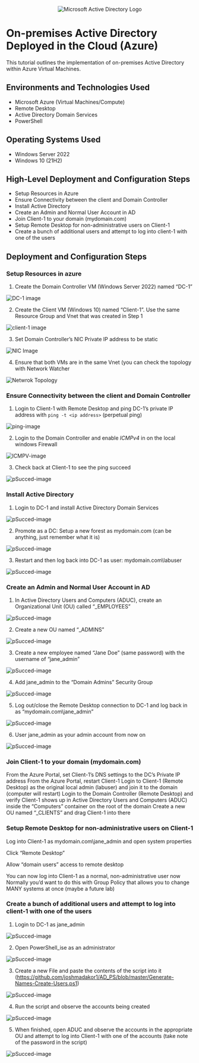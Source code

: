 <p align="center">
<img src="https://i.imgur.com/pU5A58S.png" alt="Microsoft Active Directory Logo"/>
</p>

<h1>On-premises Active Directory Deployed in the Cloud (Azure)</h1>
This tutorial outlines the implementation of on-premises Active Directory within Azure Virtual Machines.<br />


<h2>Environments and Technologies Used</h2>

- Microsoft Azure (Virtual Machines/Compute)
- Remote Desktop
- Active Directory Domain Services
- PowerShell

<h2>Operating Systems Used </h2>

- Windows Server 2022
- Windows 10 (21H2)

<h2>High-Level Deployment and Configuration Steps</h2>

- Setup Resources in Azure
- Ensure Connectivity between the client and Domain Controller
- Install Active Directory
- Create an Admin and Normal User Account in AD
- Join Client-1 to your domain (mydomain.com)
- Setup Remote Desktop for non-administrative users on Client-1
- Create a bunch of additional users and attempt to log into client-1 with one of the users

<h2>Deployment and Configuration Steps</h2>

### Setup Resources in azure

1. Create the Domain Controller VM (Windows Server 2022) named “DC-1”

![DC-1 image](assets/DC-1.png)

2. Create the Client VM (Windows 10) named “Client-1”. Use the same Resource Group and Vnet that was created in Step 1

![client-1 image](assets/Client-1.png)

3. Set Domain Controller’s NIC Private IP address to be static

![NIC Image]()

4. Ensure that both VMs are in the same Vnet (you can check the topology with Network Watcher

![Netwrok Topology](assets/Network.png)

### Ensure Connectivity between the client and Domain Controller

1. Login to Client-1 with Remote Desktop and ping DC-1’s private IP address with ``` ping -t <ip address> ``` (perpetual ping)

![ping-image](assets/Network.png)

2. Login to the Domain Controller and enable *ICMPv4* in on the local windows Firewall

![ICMPV-image](assets/icmp.png)

3. Check back at Client-1 to see the ping succeed

![pSucced-image](assets/succeed.png)

### Install Active Directory

1. Login to DC-1 and install Active Directory Domain Services

![pSucced-image](assets/succeed.png)

2. Promote as a DC: Setup a new forest as mydomain.com (can be anything, just remember what it is)

![pSucced-image](assets/succeed.png)

3. Restart and then log back into DC-1 as user: mydomain.com\labuser

![pSucced-image](assets/succeed.png)

### Create an Admin and Normal User Account in AD

1. In Active Directory Users and Computers (ADUC), create an Organizational Unit (OU) called “_EMPLOYEES”

![pSucced-image](assets/succeed.png)

2. Create a new OU named “_ADMINS”

![pSucced-image](assets/succeed.png)

3. Create a new employee named “Jane Doe” (same password) with the username of “jane_admin”

![pSucced-image](assets/succeed.png)

4. Add jane_admin to the “Domain Admins” Security Group

![pSucced-image](assets/succeed.png)

5. Log out/close the Remote Desktop connection to DC-1 and log back in as “mydomain.com\jane_admin”

![pSucced-image](assets/succeed.png)

6. User jane_admin as your admin account from now on

![pSucced-image](assets/succeed.png)


### Join Client-1 to your domain (mydomain.com)

From the Azure Portal, set Client-1’s DNS settings to the DC’s Private IP address
From the Azure Portal, restart Client-1
Login to Client-1 (Remote Desktop) as the original local admin (labuser) and join it to the domain (computer will restart)
Login to the Domain Controller (Remote Desktop) and verify Client-1 shows up in Active Directory Users and Computers (ADUC) inside the “Computers” container on the root of the domain
Create a new OU named “_CLIENTS” and drag Client-1 into there


### Setup Remote Desktop for non-administrative users on Client-1

Log into Client-1 as mydomain.com\jane_admin and open system properties

Click “Remote Desktop”

Allow “domain users” access to remote desktop

You can now log into Client-1 as a normal, non-administrative user now
Normally you’d want to do this with Group Policy that allows you to change MANY systems at once (maybe a future lab)

### Create a bunch of additional users and attempt to log into client-1 with one of the users

1. Login to DC-1 as jane_admin

![pSucced-image](assets/succeed.png)

2. Open PowerShell_ise as an administrator 

![pSucced-image](assets/succeed.png)

3. Create a new File and paste the contents of the script into it (https://github.com/joshmadakor1/AD_PS/blob/master/Generate-Names-Create-Users.ps1)

![pSucced-image](assets/succeed.png)

4. Run the script and observe the accounts being created

![pSucced-image](assets/succeed.png)

5. When finished, open ADUC and observe the accounts in the appropriate OU and attempt to log into Client-1 with one of the accounts (take note of the password in the script)

![pSucced-image](assets/succeed.png)







